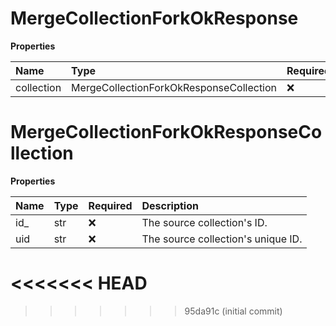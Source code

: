 # MergeCollectionForkOkResponse

**Properties**

| Name       | Type                                    | Required | Description |
| :--------- | :-------------------------------------- | :------- | :---------- |
| collection | MergeCollectionForkOkResponseCollection | ❌       |             |

# MergeCollectionForkOkResponseCollection

**Properties**

| Name | Type | Required | Description                        |
| :--- | :--- | :------- | :--------------------------------- |
| id\_ | str  | ❌       | The source collection's ID.        |
| uid  | str  | ❌       | The source collection's unique ID. |
<<<<<<< HEAD
=======

<!-- This file was generated by liblab | https://liblab.com/ -->
>>>>>>> 95da91c (initial commit)
